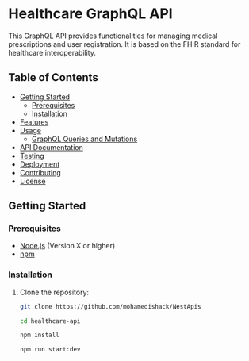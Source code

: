 # Healthcare GraphQL API

This GraphQL API provides functionalities for managing medical prescriptions and user registration. It is based on the FHIR standard for healthcare interoperability.

## Table of Contents
- [Getting Started](#getting-started)
  - [Prerequisites](#prerequisites)
  - [Installation](#installation)
- [Features](#features)
- [Usage](#usage)
  - [GraphQL Queries and Mutations](#graphql-queries-and-mutations)
- [API Documentation](#api-documentation)
- [Testing](#testing)
- [Deployment](#deployment)
- [Contributing](#contributing)
- [License](#license)

## Getting Started

### Prerequisites

- [Node.js](https://nodejs.org/) (Version X or higher)
- [npm](https://www.npmjs.com/)

### Installation

1. Clone the repository:

   ```bash
   git clone https://github.com/mohamedishack/NestApis

   cd healthcare-api

   npm install

   npm run start:dev
